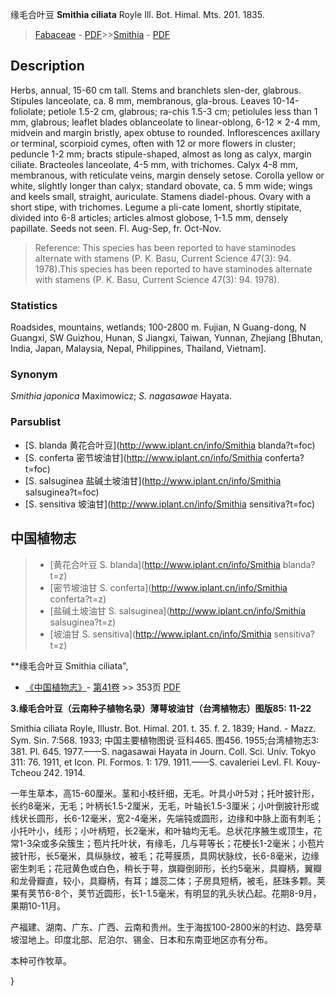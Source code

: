 缘毛合叶豆 **Smithia ciliata** Royle Ill. Bot. Himal. Mts. 201. 1835.

> [Fabaceae](http://www.iplant.cn/info/Fabaceae?t=foc) - [PDF](http://www.iplant.cn/foc/pdf/Fabaceae.pdf)>>[Smithia](http://www.iplant.cn/info/Smithia?t=foc) - [PDF](http://www.iplant.cn/foc/pdf/Smithia.pdf)

## Description

Herbs, annual, 15-60 cm tall. Stems and branchlets slen-der, glabrous. Stipules lanceolate, ca. 8 mm, membranous, gla-brous. Leaves 10-14-foliolate; petiole 1.5-2 cm, glabrous; ra-chis 1.5-3 cm; petiolules less than 1 mm, glabrous; leaflet blades oblanceolate to linear-oblong, 6-12 × 2-4 mm, midvein and margin bristly, apex obtuse to rounded. Inflorescences axillary or terminal, scorpioid cymes, often with 12 or more flowers in cluster; peduncle 1-2 mm; bracts stipule-shaped, almost as long as calyx, margin ciliate. Bracteoles lanceolate, 4-5 mm, with trichomes. Calyx 4-8 mm, membranous, with reticulate veins, margin densely setose. Corolla yellow or white, slightly longer than calyx; standard obovate, ca. 5 mm wide; wings and keels small, straight, auriculate. Stamens diadel-phous. Ovary with a short stipe, with trichomes. Legume a pli-cate loment, shortly stipitate, divided into 6-8 articles; articles almost globose, 1-1.5 mm, densely papillate. Seeds not seen. Fl. Aug-Sep, fr. Oct-Nov.


> Reference: 
> This species has been reported to have staminodes alternate with stamens (P. K. Basu, Current Science 47(3): 94. 1978).This species has been reported to have staminodes alternate with stamens (P. K. Basu, Current Science 47(3): 94. 1978).

### Statistics
Roadsides, mountains, wetlands; 100-2800 m. Fujian, N Guang-dong, N Guangxi, SW Guizhou, Hunan, S Jiangxi, Taiwan, Yunnan, Zhejiang [Bhutan, India, Japan, Malaysia, Nepal, Philippines, Thailand, Vietnam].

### Synonym
*Smithia japonica* Maximowicz; *S. nagasawae* Hayata.

### Parsublist

* [S.  blanda  黄花合叶豆](http://www.iplant.cn/info/Smithia blanda?t=foc)
* [S.  conferta  密节坡油甘](http://www.iplant.cn/info/Smithia conferta?t=foc)
* [S.  salsuginea  盐碱土坡油甘](http://www.iplant.cn/info/Smithia salsuginea?t=foc)
* [S.  sensitiva  坡油甘](http://www.iplant.cn/info/Smithia sensitiva?t=foc)


## 中国植物志

> * [黄花合叶豆  S.  blanda](http://www.iplant.cn/info/Smithia blanda?t=z)
> * [密节坡油甘  S.  conferta](http://www.iplant.cn/info/Smithia conferta?t=z)
> * [盐碱土坡油甘  S.  salsuginea](http://www.iplant.cn/info/Smithia salsuginea?t=z)
> * [坡油甘  S.  sensitiva](http://www.iplant.cn/info/Smithia sensitiva?t=z)


**缘毛合叶豆 Smithia ciliata",


* [《中国植物志》](http://www.iplant.cn/frps)- [第41卷](http://www.iplant.cn/frps/vol/41) >> 353页 [PDF](http://www.iplant.cn/frps/pdf/41/353a)

**3.缘毛合叶豆（云南种子植物名录）薄萼坡油甘（台湾植物志）图版85: 11-22**

Smithia ciliata Royle, Illustr. Bot. Himal. 201. t. 35. f. 2. 1839; Hand. - Mazz. Sym. Sin. 7:568. 1933; 中国主要植物图说·豆科465. 图456. 1955;台湾植物志3: 381. Pl. 645. 1977.——S. nagasawai Hayata in Journ. Coll. Sci. Univ. Tokyo 311: 76. 1911, et Icon. Pl. Formos. 1: 179. 1911.——S. cavaleriei Levl. Fl. Kouy-Tcheou 242. 1914.

一年生草本，高15-60厘米。茎和小枝纤细，无毛。叶具小叶5对；托叶披针形，长约8毫米，无毛；叶柄长1.5-2厘米，无毛，叶轴长1.5-3厘米；小叶倒披针形或线状长圆形，长6-12毫米，宽2-4毫米，先端钝或圆形，边缘和中脉上面有刺毛；小托叶小，线形；小叶柄短，长2毫米，和叶轴均无毛。总状花序腋生或顶生，花常1-3朵或多朵簇生；苞片托叶状，有缘毛，几与萼等长；花梗长1-2毫米；小苞片披针形，长5毫米，具纵脉纹，被毛；花萼膜质，具网状脉纹，长6-8毫米，边缘密生刺毛；花冠黄色或白色，稍长于萼，旗瓣倒卵形，长约5毫米，具瓣柄，翼瓣和龙骨瓣直，较小，具瓣柄，有耳；雄蕊二体；子房具短柄，被毛，胚珠多颗。荚果有荚节6-8个，荚节近圆形，长1-1.5毫米，有明显的乳头状凸起。花期8-9月，果期10-11月。

产福建、湖南、广东、广西、云南和贵州。生于海拔100-2800米的村边、路旁草坡湿地上。印度北部、尼泊尔、锡金、日本和东南亚地区亦有分布。

本种可作牧草。

}